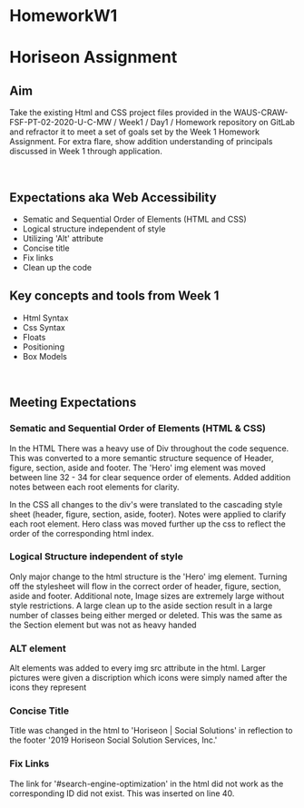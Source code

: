 # HomeworkW1
<H1>Horiseon Assignment</H1> 
<H2>Aim</H2>
<P> Take the existing Html and CSS project files provided in the WAUS-CRAW-FSF-PT-02-2020-U-C-MW / Week1 / Day1 / Homework repository on GitLab and refractor it to meet a set of goals set by the Week 1 Homework Assignment. For extra flare, show addition understanding of principals discussed in Week 1 through application.</P>
<br>
<H2> Expectations aka Web Accessibility</H2>
  <ul>
  <li>Sematic and Sequential Order of Elements (HTML and CSS)</li>
  <li>Logical structure independent of style </li>
  <li>Utilizing 'Alt' attribute</li>
  <li>Concise title</li>
  <li>Fix links</li>
  <li>Clean up the code</li>
</ul>
<H2>Key concepts and tools from Week 1</H2>
  <ul> 
  <li>Html Syntax </li>
  <li>Css Syntax </li>
  <li> Floats </li>
  <li>Positioning </li>
  <li> Box Models </li>
  </ul>
<br>
<H2>Meeting Expectations </h2>
<H3>Sematic and Sequential Order of Elements (HTML & CSS)</H3>
<p> In the HTML There was a heavy use of Div throughout the code sequence. This was converted to a more semantic structure sequence of Header, figure, section, aside and footer. The 'Hero' img element was moved between line 32 - 34 for clear sequence order of elements. Added addition notes between each root elements for clarity.</p>
<p>In the CSS all changes to the div's were translated to the cascading style sheet (header, figure, section, aside, footer). Notes were applied to clarify each root element. Hero class was moved further up the css to reflect the order of the corresponding html index.</p>
<H3>Logical Structure independent of style</h3>
<p>Only major change to the html structure is the 'Hero' img element. Turning off the stylesheet will flow in the correct order of header, figure, section, aside and footer. Additional note, Image sizes are extremely large without style restrictions. A large clean up to the aside section result in a large number of classes being either merged or deleted. This was the same as the Section element but was not as heavy handed</p>
<H3>ALT element</H3>
<p> Alt elements was added to every img src attribute in the html. Larger pictures were given a discription which icons were simply named after the icons they represent </p>
<H3>Concise Title</H3>
<p>Title was changed in the html to 'Horiseon | Social Solutions' in reflection to the footer '2019 Horiseon Social Solution Services, Inc.'</p> 
<H3>Fix Links</H3>
<P>The link for '#search-engine-optimization' in the html did not work as the corresponding ID did not exist. This was inserted on line 40.</p>
